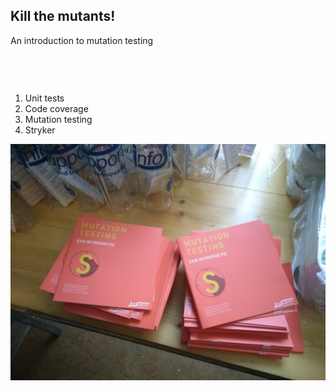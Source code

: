 ## Kill the mutants!

An introduction to mutation testing

<div class="flex">
    <div class="col">
      <ol style="margin-top: 75px">
        <li>Unit tests</li>
        <li>Code coverage</li>
        <li>Mutation testing</li>
        <li>Stryker</li>
      </ul>
    </div>
    <div class="col">
      <img class="img-responsive-250" src="/img/stryker-books.jpg">
    </div>
</div>